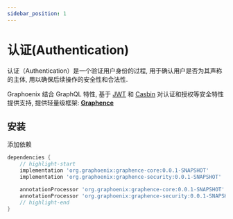 ```yaml
---
sidebar_position: 1
---
```


# 认证(Authentication)

认证（Authentication）是一个验证用户身份的过程, 用于确认用户是否为其声称的主体, 用以确保后续操作的安全性和合法性.

Graphoenix 结合 GraphQL 特性, 基于 [JWT](https://github.com/jakartaee/inject) 和 [Casbin](https://casbin.org/) 对认证和授权等安全特性提供支持, 提供轻量级框架: [**Graphence**](https://github.com/doukai/graphence)


## 安装

添加依赖

```gradle
dependencies {
    // highlight-start
    implementation 'org.graphoenix:graphence-core:0.0.1-SNAPSHOT'
    implementation 'org.graphoenix:graphence-security:0.0.1-SNAPSHOT'

    annotationProcessor 'org.graphoenix:graphence-core:0.0.1-SNAPSHOT'
    annotationProcessor 'org.graphoenix:graphence-security:0.0.1-SNAPSHOT'
    // highlight-end
}
```